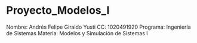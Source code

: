 # Proyecto_Modelos_I

Nombre: Andrés Felipe Giraldo Yusti
CC: 1020491920
Programa: Ingeniería de Sistemas
Materia: Modelos y Simulación de Sistemas I